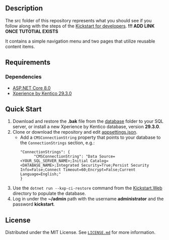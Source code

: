 

## Description

The src folder of this repository represents what you should see if you follow along with the steps of the [Kickstart for developers](https://docs.kentico.com/guides/development). **!!! ADD LINK ONCE TUTOTIAL EXISTS**

It contains a simple navigation menu and two pages that utilize reusable content items.

## Requirements

### Dependencies

- [ASP.NET Core 8.0](https://dotnet.microsoft.com/en-us/download)
- [Xperience by Kentico 29.3.0](https://docs.kentico.com)

## Quick Start

1. Download and restore the **.bak** file from the [database](./database/) folder to your SQL server, or install a new Xperience by Kentico database, version **29.3.0**.
1. Clone or download the repository and edit [appsettings.json](./src/Kickstart.Web/appsettings.json).
    - Add a `CMSConnectionString` property that points to your database to the `ConnectionStrings` section, e.g.:
      ```
      "ConnectionStrings": {
            "CMSConnectionString": "Data Source=<YOUR_SQL_SERVER_NAME>;Initial Catalog=<DATABASE_NAME>;Integrated Security=True;Persist Security Info=False;Connect Timeout=60;Encrypt=False;Current Language=English;"    
      }
      ```
    <!-- I personally can never remember the shape of the connection string. Considering also that this is their first time w Xperience likely, I suggest we give them an example without server and database name. If you agree, pls remove this comment. If you disagree, feel free to remove the example as well. :)
     -->
1. Use the `dotnet run --kxp-ci-restore` command from the [Kickstart.Web](./src/Kickstart.Web/) directory to populate the database.
1. Log in under the **~/admin** path with the username **administrator** and the password **kickstart**.

## License

Distributed under the MIT License. See [`LICENSE.md`](./LICENSE.md) for more information.